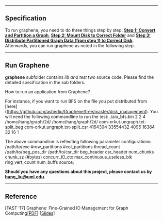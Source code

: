 ----
Specification
-----
To run graphene, you need to do three things step by step: **[Step 1: Convert and Partition a Graph](https://github.com/asherliu/Graphene/tree/master/converter)**, **[Step 2: Mount Disk to Correct Folder](https://github.com/asherliu/Graphene/tree/master/disk_management)** and **[Step 3: Distribute Partitioned Graph Data (from step 1) to Correct Disk](https://github.com/asherliu/Graphene/tree/master/disk_management)**. Afterwards, you can run graphene as noted in the following step. 


-----
Run Graphene 
-----------
**graphene** subfolder contains *lib and test* two source code. Please find the detailed specification in the sub folders.

How to run an application from Graphene?

For instance, if you want to run BFS on the file you put distributed from [here]((https://github.com/asherliu/Graphene/tree/master/disk_management). You will need the following commandline to run the test:
./aio_bfs.bin 2 2 4 /home/hang/graph/2d/ /home/hang/graph/2d/ com-orkut.ungraph.txt-split_beg com-orkut.ungraph.txt-split_csr 4194304 33554432 4096 16384 32 16 1

The above commandline is reflecting following parameter configurations: /path/to/exe #row_partitions #col_partitions thread_count /path/to/beg_pos_dir /path/to/csr_dir beg_header csr_header num_chunks chunk_sz (#bytes) concurr_IO_ctx max_continuous_useless_blk ring_vert_count num_buffs source;


**Should you have any questions about this project, please contact us by hang_liu@uml.edu.**

-----
Reference
-------
[FAST '17] Graphene: Fine-Grained IO Management for Graph Computing[[PDF](https://www.usenix.org/system/files/conference/fast17/fast17-liu.pdf)] [[Slides](https://www.usenix.org/sites/default/files/conference/protected-files/fast17_slides_liu.pdf)]

